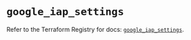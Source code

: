 # `google_iap_settings`

Refer to the Terraform Registry for docs: [`google_iap_settings`](https://registry.terraform.io/providers/hashicorp/google-beta/6.23.0/docs/resources/google_iap_settings).
